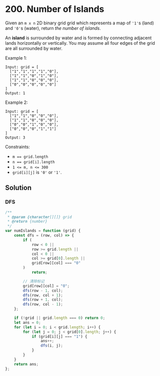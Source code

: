 # 200. Number of Islands

Given an `m x n` 2D binary grid grid which represents a map of `'1'`s (land) and `'0'`s (water), return _the number of islands_.

An **island** is surrounded by water and is formed by connecting adjacent lands horizontally or vertically. You may assume all four edges of the grid are all surrounded by water.

Example 1:

```
Input: grid = [
  ["1","1","1","1","0"],
  ["1","1","0","1","0"],
  ["1","1","0","0","0"],
  ["0","0","0","0","0"]
]
Output: 1
```

Example 2:

```
Input: grid = [
  ["1","1","0","0","0"],
  ["1","1","0","0","0"],
  ["0","0","1","0","0"],
  ["0","0","0","1","1"]
]
Output: 3
```

Constraints:

-   `m == grid.length`
-   `n == grid[i].length`
-   `1 <= m, n <= 300`
-   `grid[i][j]` is `'0'` or `'1'`.

## Solution

### DFS

```js
/**
 * @param {character[][]} grid
 * @return {number}
 */
var numIslands = function (grid) {
    const dfs = (row, col) => {
        if (
            row < 0 ||
            row >= grid.length ||
            col < 0 ||
            col >= grid[0].length ||
            grid[row][col] === "0"
        )
            return;

        // 清除标记
        grid[row][col] = "0";
        dfs(row - 1, col);
        dfs(row, col + 1);
        dfs(row + 1, col);
        dfs(row, col - 1);
    };

    if (!grid || grid.length === 0) return 0;
    let ans = 0;
    for (let i = 0; i < grid.length; i++) {
        for (let j = 0; j < grid[0].length; j++) {
            if (grid[i][j] === "1") {
                ans++;
                dfs(i, j);
            }
        }
    }
    return ans;
};
```
